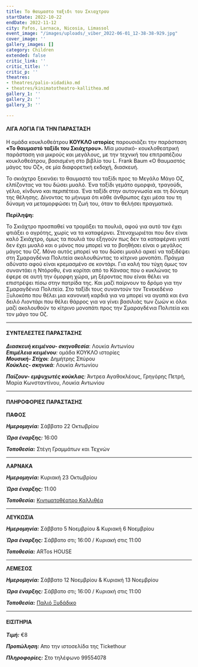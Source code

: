 ```yaml
---
title: Το θαυμαστο ταξιδι του Σκιαχτρου
startDate: 2022-10-22
endDate: 2022-11-12
city: Pafos, Larnaca, Nicosia, Limassol
event_image: "/images/uploads/_viber_2022-06-01_12-38-38-929.jpg"
cover_image: ''
gallery_images: []
category: Children
extended: false
critic_link: ''
critic_title: ''
critic_p: ''
theatres:
- theatres/palio-xidadiko.md
- theatres/kinimatotheatro-kallithea.md
gallery_1: ''
gallery_2: ''
gallery_3: ''

---
```

#### ΛΙΓΑ ΛΟΓΙΑ ΓΙΑ ΤΗΝ ΠΑΡΑΣΤΑΣΗ

Η ομάδα κουκλοθεάτρου **ΚΟΥΚΛΟ ιστορίες** παρουσιάζει την παράσταση **«Το θαυμαστό ταξίδι του Σκιάχτρου».** Μία μουσικό- κουκλοθεατρική παράσταση για μικρούς και μεγάλους, με την τεχνική του επιτραπέζιου κουκλοθεάτρου, βασισμένη στο βιβλίο του L. Frank Baum «Ο θαυμαστός μάγος του Οζ», σε μία διαφορετική εκδοχή, διασκευή.

Το σκιάχτρο ξεκινάει το θαυμαστό του ταξίδι προς το Μεγάλο Μάγο Οζ, ελπίζοντας να του δώσει μυαλό. Ένα ταξίδι γεμάτο ομορφιά, τραγούδι, γέλιο, κίνδυνο και περιπέτεια. Ένα ταξίδι στην αυτογνωσία και τη δύναμη της θέλησης. Δίνοντας το μήνυμα ότι κάθε άνθρωπος έχει μέσα του τη δύναμη να μεταμορφώσει τη ζωή του, όταν το θελήσει πραγματικά.

**Περίληψη:**

Το Σκιάχτρο προσπαθεί να τρομάξει τα πουλιά, αφού για αυτό τον έχει φτιάξει ο αγρότης, χωρίς να τα καταφέρνει. Στεναχωριέται που δεν είναι καλό Σκιάχτρο, όμως τα πουλιά του εξηγούν πως δεν τα καταφέρνει γιατί δεν έχει μυαλό και ο μόνος που μπορεί να το βοηθήσει είναι ο μεγάλος μάγος του Οζ. Μόνο αυτός μπορεί να του δώσει μυαλό αρκεί να ταξιδέψει στη Σμαραγδένια Πολιτεία ακολουθώντας το κίτρινο μονοπάτι. Πράγμα αδύνατο αφού είναι κρεμασμένο σε κοντάρι. Για καλή του τύχη όμως τον συναντάει η Ντόροθυ, ένα κορίτσι από το Κάνσας που ο κυκλώνας το έφερε σε αυτή την όμορφη χώρα, μη ξέροντας που είναι θέλει να επιστρέψει πίσω στην πατρίδα της. Και μαζί παίρνουν το δρόμο για την Σμαραγδένια Πολιτεία. Στο ταξίδι τους συναντούν τον Τενεκεδένιο Ξυλοκόπο που θέλει μια κανονική καρδιά για να μπορεί να αγαπά και ένα δειλό Λιοντάρι που θέλει θάρρος για να γίνει βασιλιάς των ζωών κι όλοι μαζί ακολουθούν το κίτρινο μονοπάτι προς την Σμαραγδένια Πολιτεία και τον μάγο του Οζ.

***

#### ΣΥΝΤΕΛΕΣΤΕΣ ΠΑΡΑΣΤΑΣΗΣ

**_Διασκευή κειμένου- σκηνοθεσία_**: Λουκία Αντωνίου  
**_Επιμέλεια κειμένου_**_:_ ομάδα ΚΟΥΚΛΟ ιστορίες  
**_Μουσική- Στίχοι_**_:_ Δημήτρης Σπύρου  
**_Κούκλες- σκηνικά_**_:_ Λουκία Αντωνίου

**_Παίζουν- εμψυχωτές κούκλας_**_:_ Άντρεα Αγαθοκλέους, Γρηγόρης Πετρή, Μαρία Κωνσταντίνου, Λουκία Αντωνίου

***

#### ΠΛΗΡΟΦΟΡΙΕΣ ΠΑΡΑΣΤΑΣΗΣ

**ΠΑΦΟΣ**

**_Ημερομηνία:_** Σάββατο 22 Οκτωβρίου

**_Ώρα έναρξης:_** 16:00

**_Τοποθεσία:_** Στέγη Γραμμάτων και Τεχνών

***

**ΛΑΡΝΑΚΑ**

**_Ημερομηνία:_** Κυριακή 23 Οκτωβρίου

**_Ώρα έναρξης:_** 11:00

**_Τοποθεσία:_** [Κινηματοθέατρο Καλλιθέα](?#map)

***

**ΛΕΥΚΩΣΙΑ**

**_Ημερομηνία:_** Σάββατο 5 Νοεμβρίου & Κυριακή 6 Νοεμβρίου

**_Ώρα έναρξης:_** Σάββατο στι; 16:00 / Κυριακή στις 11:00

**_Τοποθεσία:_** ARTos HOUSE

***

**ΛΕΜΕΣΟΣ**

**_Ημερομηνία:_** Σάββατο 12 Νοεμβρίου & Κυριακή 13 Νοεμβρίου

**_Ώρα έναρξης:_** Σάββατο στι; 16:00 / Κυριακή στις 11:00

**_Τοποθεσία:_** [Παλιό Ξυδάδικο](?#map)

***

#### ΕΙΣΙΤΗΡΙΑ

**_Τιμή:_** €8

**_Προπώληση:_** Απο την ιστοσελίδα της Tickethour

**_Πληροφορίες:_** Στο τηλέφωνο 99554078